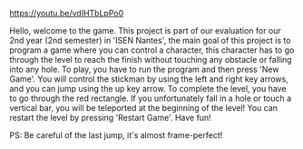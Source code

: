 https://youtu.be/vdIHTbLpPo0

Hello, welcome to the game. 
This project is part of our evaluation for our 2nd year (2nd semester)
in 'ISEN Nantes', the main goal of this project is to program a game where
you can control a character, this character has to go through the level to
reach the finish without touching any obstacle or falling into any hole.
To play, you have to run the program and then press 'New Game'.
You will control the stickman by using the left and right key arrows,
and you can jump using the up key arrow.
To complete the level, you have to go through the red rectangle.
If you unfortunately fall in a hole or touch a vertical bar, you will be
teleported at the beginning of the level!
You can restart the level by pressing 'Restart Game'.
Have fun!

PS: Be careful of the last jump, it's almost frame-perfect!
